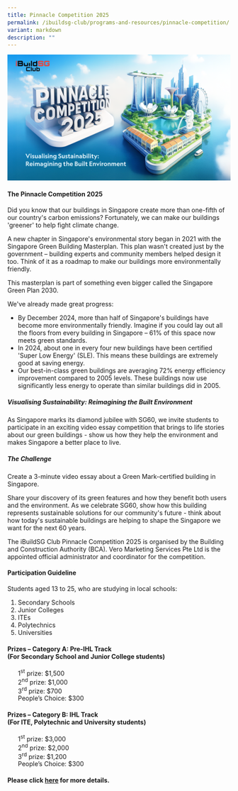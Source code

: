 ```yaml
---
title: Pinnacle Competition 2025
permalink: /ibuildsg-club/programs-and-resources/pinnacle-competition/
variant: markdown
description: ""
---
```

![](/images/BCA_Pinnacle_Competition_KV.png)

<h4>The Pinnacle Competition 2025</h4>

<p>Did you know that our buildings in Singapore create more than one-fifth of our country's carbon emissions? Fortunately, we can make our buildings 'greener' to help fight climate change.</p>

<p>A new chapter in Singapore's environmental story began in 2021 with the Singapore Green Building Masterplan. This plan wasn't created just by the government – building experts and community members helped design it too. Think of it as a roadmap to make our buildings more environmentally friendly.</p>

<p>This masterplan is part of something even bigger called the Singapore Green Plan 2030.</p>

<p>We've already made great progress:</p>

<ul>
	<li>By December 2024, more than half of Singapore's buildings have become more environmentally friendly. Imagine if you could lay out all the floors from every building in Singapore – 61% of this space now meets green standards.</li>
	<li>In 2024, about one in every four new buildings have been certified 'Super Low Energy' (SLE). This means these buildings are extremely good at saving energy.</li>
	<li>Our best-in-class green buildings are averaging 72% energy efficiency improvement compared to 2005 levels. These buildings now use significantly less energy to operate than similar buildings did in 2005.</li>
</ul>

<h5>Visualising Sustainability: Reimagining the Built Environment</h5>

<p>As Singapore marks its diamond jubilee with SG60, we invite students to participate in an exciting video essay competition that brings to life stories about our green buildings - show us how they help the environment and makes Singapore a better place to live.</p>

<h5>The Challenge</h5>

<p>Create a 3-minute video essay about a Green Mark-certified building in Singapore.</p>

<p>Share your discovery of its green features and how they benefit both users and the environment. As we celebrate SG60, show how this building represents sustainable solutions for our community's future - think about how today's sustainable buildings are helping to shape the Singapore we want for the next 60 years.</p>

<p>The iBuildSG Club Pinnacle Competition 2025 is organised by the Building and Construction Authority (BCA). Vero Marketing Services Pte Ltd is the appointed official administrator and coordinator for the competition.</p>

<h4>Participation Guideline</h4>

<p>Students aged 13 to 25, who are studying in local schools:</p>

<ol>
	<li>Secondary Schools</li>
	<li>Junior Colleges</li>
	<li>ITEs</li>
	<li>Polytechnics</li>
	<li>Universities</li>
</ol>

<style>
	ul.blankie {
		margin-left: 0px;
	}
	
	ul.blankie li::marker {
		color: white;
	}
</style>
	
<h4>Prizes – Category A: Pre-IHL Track<br>(For Secondary School and Junior College students)</h4>

<ul class="blankie">
	<li>1<sup>st</sup> prize: $1,500</li>
	<li>2<sup>nd</sup> prize: $1,000</li>
	<li>3<sup>rd</sup> prize: $700</li>
	<li>People’s Choice: $300</li>
</ul>
	
<h4>Prizes – Category B: IHL Track<br>
(For ITE, Polytechnic and University students)</h4>

<ul class="blankie">
	<li>1<sup>st</sup> prize: $3,000</li>
	<li>2<sup>nd</sup> prize: $2,000</li>
	<li>3<sup>rd</sup> prize: $1,200</li>
	<li>People’s Choice: $300</li>
</ul>

<h4>Please click <a href="https://www.buildsg.gov.sg/ibuildsg-club/pinnacle-competition-2025/how-to-participate/" rel="noopener noreferrer nofollow" target="_blank">here</a> for more details.</h4>